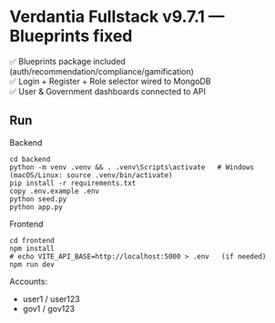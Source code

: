 # Verdantia Fullstack v9.7.1 — Blueprints fixed

✅ Blueprints package included (auth/recommendation/compliance/gamification)  
✅ Login + Register + Role selector wired to MongoDB  
✅ User & Government dashboards connected to API

## Run
Backend
```
cd backend
python -m venv .venv && . .venv\Scripts\activate   # Windows (macOS/Linux: source .venv/bin/activate)
pip install -r requirements.txt
copy .env.example .env
python seed.py
python app.py
```

Frontend
```
cd frontend
npm install
# echo VITE_API_BASE=http://localhost:5000 > .env   (if needed)
npm run dev
```

Accounts:
- user1 / user123
- gov1 / gov123
